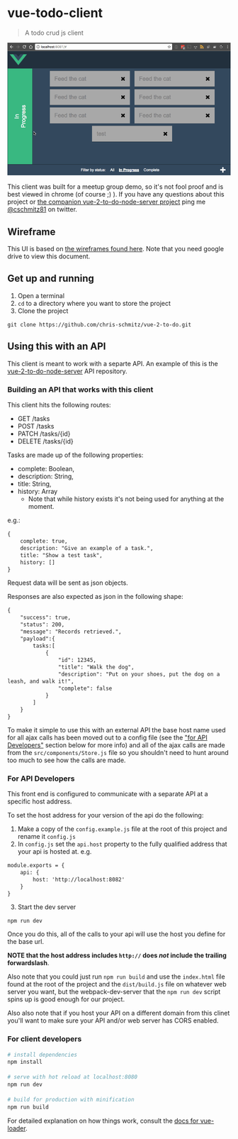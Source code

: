 # vue-todo-client

> A todo crud js client

![demo](readmeAttachments/demo.gif)

This client was built for a meetup group demo, so it's not fool proof and is best viewed in chrome (of course ;) ). If you have any questions about this project or [the companion vue-2-to-do-node-server project](https://github.com/chris-schmitz/vue-2-to-do-node-server) ping me [@cschmitz81](https://twitter.com/cschmitz81) on twitter.

## Wireframe

This UI is based on [the wireframes found here](https://drive.google.com/file/d/0Bxhfk2Nciu7jT250ZzRBbTRaLW8/view?usp=sharing). 
Note that you need google drive to view this document. 


## Get up and running

1. Open a terminal
2. `cd` to a directory where you want to store the project
3. Clone the project
```
git clone https://github.com/chris-schmitz/vue-2-to-do.git
```


## Using this with an API

This client is meant to work with a separte API. An example of this is the [vue-2-to-do-node-server](https://github.com/chris-schmitz/vue-2-to-do-node-server) API repository. 


### Building an API that works with this client

This client hits the following routes:

- GET /tasks
- POST /tasks
- PATCH /tasks/{id}
- DELETE /tasks/{id}

Tasks are made up of the following properties:

- complete: Boolean,
- description: String,
- title: String,
- history: Array
    - Note that while history exists it's not being used for anything at the moment.

e.g.:

```
{
    complete: true,
    description: "Give an example of a task.",
    title: "Show a test task",
    history: []
}
```

Request data will be sent as json objects.

Responses are also expected as json in the following shape:


```
{
    "success": true,
    "status": 200,
    "message": "Records retrieved.",
    "payload":{
        tasks:[
            {
                "id": 12345,
                "title": "Walk the dog",
                "description": "Put on your shoes, put the dog on a leash, and walk it!",
                "complete": false
            }
        ]
    }
}
```

To make it simple to use this with an external API the base host name used for all ajax calls has been moved out to a config file (see the ["for API Developers"](#for-api-developers) section below for more info) and all of the ajax calls are made from the `src/components/Store.js` file so you shouldn't need to hunt around too much to see how the calls are made. 

### For API Developers

This front end is configured to communicate with a separate API at a specific host address.

To set the host address for your version of the api do the following:

1. Make a copy of the `config.example.js` file at the root of this project and rename it `config.js`
2. In `config.js` set the `api.host` property to the fully qualified address that your api is hosted at.
    e.g. 

```
module.exports = {
    api: {
        host: 'http://localhost:8082'
    }
}
```
3. Start the dev server

```
npm run dev
```

Once you do this, all of the calls to your api will use the host you define for the base url.

**NOTE that the host address includes `http://` does _not_ include the trailing forwardslash**.

Also note that you could just run `npm run build` and use the `index.html` file found at the root of the project and the `dist/build.js` file on whatever web server you want, but the webpack-dev-server that the `npm run dev` script spins up is good enough for our project.

Also also note that if you host your API on a different domain from this clinet you'll want to make sure your API and/or web server has CORS enabled. 

### For client developers


``` bash
# install dependencies
npm install

# serve with hot reload at localhost:8080
npm run dev

# build for production with minification
npm run build
```

For detailed explanation on how things work, consult the [docs for vue-loader](http://vuejs.github.io/vue-loader).

